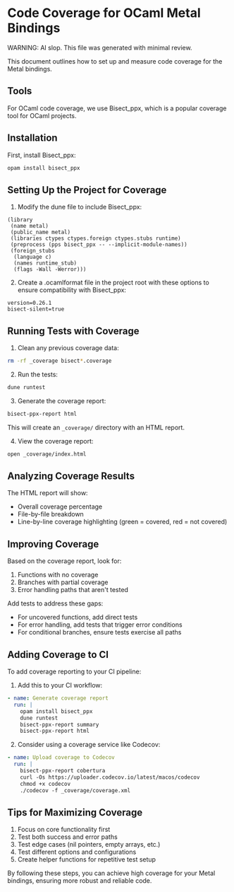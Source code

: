 # Code Coverage for OCaml Metal Bindings

WARNING: AI slop. This file was generated with minimal review.

This document outlines how to set up and measure code coverage for the Metal bindings.

## Tools

For OCaml code coverage, we use Bisect_ppx, which is a popular coverage tool for OCaml projects.

## Installation

First, install Bisect_ppx:

```sh
opam install bisect_ppx
```

## Setting Up the Project for Coverage

1. Modify the dune file to include Bisect_ppx:

```
(library
 (name metal)
 (public_name metal)
 (libraries ctypes ctypes.foreign ctypes.stubs runtime)
 (preprocess (pps bisect_ppx -- --implicit-module-names))
 (foreign_stubs
  (language c)
  (names runtime_stub)
  (flags -Wall -Werror)))
```

2. Create a .ocamlformat file in the project root with these options to ensure compatibility with Bisect_ppx:

```
version=0.26.1
bisect-silent=true
```

## Running Tests with Coverage

1. Clean any previous coverage data:

```sh
rm -rf _coverage bisect*.coverage
```

2. Run the tests:

```sh
dune runtest
```

3. Generate the coverage report:

```sh
bisect-ppx-report html
```

This will create an `_coverage/` directory with an HTML report.

4. View the coverage report:

```sh
open _coverage/index.html
```

## Analyzing Coverage Results

The HTML report will show:

- Overall coverage percentage
- File-by-file breakdown
- Line-by-line coverage highlighting (green = covered, red = not covered)

## Improving Coverage

Based on the coverage report, look for:

1. Functions with no coverage
2. Branches with partial coverage
3. Error handling paths that aren't tested

Add tests to address these gaps:

- For uncovered functions, add direct tests
- For error handling, add tests that trigger error conditions
- For conditional branches, ensure tests exercise all paths

## Adding Coverage to CI

To add coverage reporting to your CI pipeline:

1. Add this to your CI workflow:

```yml
- name: Generate coverage report
  run: |
    opam install bisect_ppx
    dune runtest
    bisect-ppx-report summary
    bisect-ppx-report html
```

2. Consider using a coverage service like Codecov:

```yml
- name: Upload coverage to Codecov
  run: |
    bisect-ppx-report cobertura
    curl -Os https://uploader.codecov.io/latest/macos/codecov
    chmod +x codecov
    ./codecov -f _coverage/coverage.xml
```

## Tips for Maximizing Coverage

1. Focus on core functionality first
2. Test both success and error paths
3. Test edge cases (nil pointers, empty arrays, etc.)
4. Test different options and configurations
5. Create helper functions for repetitive test setup

By following these steps, you can achieve high coverage for your Metal bindings, ensuring more robust and reliable code.
